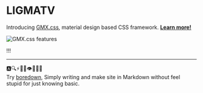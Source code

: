 # LIGMATV

Introducing [GMX.css](https://github.com/LIGMATV/gmx.css), material design based CSS framework. [**Learn more!**](https://dev.to/ligmatv/gmxcss-the-most-lightweight-material-design-based-framework-55g)

![GMX.css features](https://github.com/user-attachments/assets/1180f756-1f63-4f5d-b42f-9af615ac5260)

!!!

---

🅰️🔍⚡💯🐥👁️🎨📝➗  
Try [boredown](https://github.com/LIGMATV/boredown), Simply writing and make site in Markdown without feel stupid for just knowing basic.
